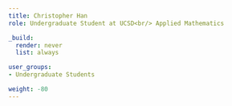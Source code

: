 ```yaml
---
title: Christopher Han
role: Undergraduate Student at UCSD<br/> Applied Mathematics

_build:
  render: never
  list: always

user_groups:
- Undergraduate Students

weight: -80
---
```

